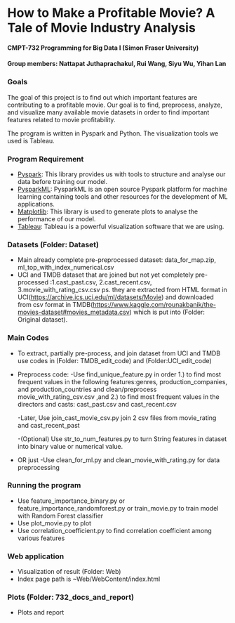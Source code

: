 # How to Make a Profitable Movie? A Tale of Movie Industry Analysis

#### CMPT-732 Programming for Big Data I (Simon Fraser University)
#### Group members: Nattapat Juthaprachakul, Rui Wang, Siyu Wu, Yihan Lan

### Goals
The goal of this project is to find out which important features are contributing to a profitable movie. Our goal is to find, preprocess, analyze, and visualize many available movie datasets in order to find important features related to movie profitability.  

The program is written in Pyspark and Python. The visualization tools we used is Tableau.


### Program Requirement
* [Pyspark](https://spark.apache.org/docs/latest/api/python/pyspark.html): This library provides us with tools to structure and analyse our data before training our model.
* [PysparkML](https://spark.apache.org/docs/latest/ml-guide.html): PysparkML is an open source Pyspark platform for machine learning containing tools and other resources for the development of ML applications.
* [Matplotlib](https://matplotlib.org/): This library is used to generate plots to analyse the performance of our model.
* [Tableau](https://www.tableau.com/): Tableau is a powerful visualization software that we are using.


### Datasets (Folder: Dataset)
* Main already complete pre-preprocessed dataset: data_for_map.zip, ml_top_with_index_numerical.csv
* UCI and TMDB dataset that are joined but not yet completely pre-processed :1.cast_past.csv, 2.cast_recent.csv, 3.movie_with_rating_csv.csv
ps. they are extracted from HTML format in UCI(https://archive.ics.uci.edu/ml/datasets/Movie) and downloaded from csv format in TMDB(https://www.kaggle.com/rounakbanik/the-movies-dataset#movies_metadata.csv) which is put into (Folder: Original dataset).


### Main Codes
* To extract, partially pre-process, and join dataset from UCI and TMDB use codes in (Folder: TMDB_edit_code) and (Folder:UCI_edit_code)
* Preprocess code:
  -Use find_unique_feature.py in order
  1.) to find most frequent values in the following features:genres, production_companies, and production_countries and clean/preprocess movie_with_rating_csv.csv ,and
  2.) to find most frequent values in the directors and casts: cast_past.csv and cast_recent.csv

  -Later, Use join_cast_movie_csv.py  join 2 csv files from movie_rating and cast_recent_past

  -(Optional) Use str_to_num_features.py to turn String features in dataset into binary value or numerical value.

*  OR just -Use clean_for_ml.py and clean_movie_with_rating.py for data preprocessing

### Running the program
* Use feature_importance_binary.py or feature_importance_randomforest.py or train_movie.py to train model with Random Forest classifier
* Use plot_movie.py to plot
* Use correlation_coefficient.py to find correlation coefficient among various features

### Web application
* Visualization of result  (Folder: Web)
* Index page path is ~Web/WebContent/index.html

### Plots (Folder: 732_docs_and_report)
* Plots and report

